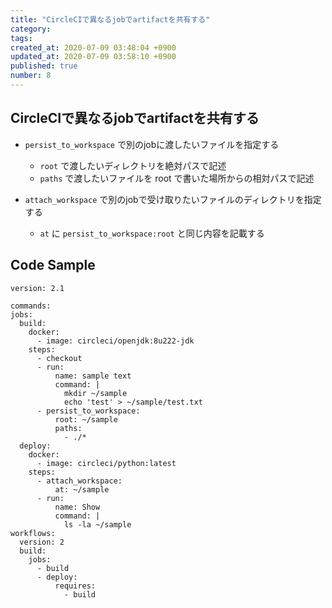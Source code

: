```yaml
---
title: "CircleCIで異なるjobでartifactを共有する"
category: 
tags: 
created_at: 2020-07-09 03:48:04 +0900
updated_at: 2020-07-09 03:58:10 +0900
published: true
number: 8
---
```


## CircleCIで異なるjobでartifactを共有する
- `persist_to_workspace` で別のjobに渡したいファイルを指定する
    - `root` で渡したいディレクトリを絶対パスで記述
    - `paths` で渡したいファイルを root で書いた場所からの相対パスで記述

- `attach_workspace` で別のjobで受け取りたいファイルのディレクトリを指定する
    - `at` に `persist_to_workspace:root` と同じ内容を記載する

## Code Sample

```
version: 2.1

commands:
jobs:
  build:
    docker:
      - image: circleci/openjdk:8u222-jdk
    steps:
      - checkout
      - run:
          name: sample text
          command: |
            mkdir ~/sample
            echo 'test' > ~/sample/test.txt
      - persist_to_workspace:
          root: ~/sample
          paths:
            - ./*
  deploy:
    docker:
      - image: circleci/python:latest
    steps:
      - attach_workspace:
          at: ~/sample
      - run:
          name: Show
          command: |
            ls -la ~/sample
workflows:
  version: 2
  build:
    jobs:
      - build
      - deploy:
          requires:
            - build
```
